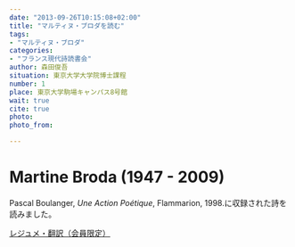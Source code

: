 ```yaml
---
date: "2013-09-26T10:15:08+02:00"
title: "マルティヌ・ブロダを読む"
tags:
- "マルティヌ・ブロダ"
categories:
- "フランス現代詩読書会"
author: 森田俊吾
situation: 東京大学大学院博士課程
number: 1
place: 東京大学駒場キャンパス8号館
wait: true
cite: true
photo:
photo_from:

---
```


# Martine Broda (1947 - 2009)


<!--more-->

Pascal Boulanger, *Une Action Poétique*, Flammarion, 1998.に収録された詩を読みました。

[レジュメ・翻訳（会員限定）](https://groups.google.com/d/msg/poesiecontemporaine/Tca9gpioUzE/x9SvJb9kHQIJ)
